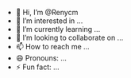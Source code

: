- 👋 Hi, I’m @Renycm
- 👀 I’m interested in ...
- 🌱 I’m currently learning ...
- 💞️ I’m looking to collaborate on ...
- 📫 How to reach me ...
- 😄 Pronouns: ...
- ⚡ Fun fact: ...

<!---
Renycm/Renycm is a ✨ special ✨ repository because its `README.md` (this file) appears on your GitHub profile.
You can click the Preview link to take a look at your changes.
--->

